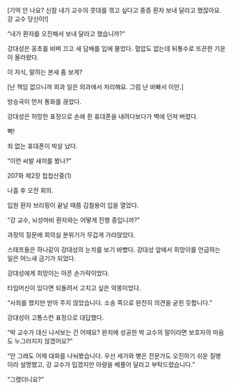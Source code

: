 [기억 안 나요? 신참 내기 교수의 콧대를 꺾고 싶다고 중증 환자 보내 달라고 했잖아요. 강 교수 당신이!]

“내가 환자를 오진해서 보내 달라고 했습니까?”

강대성은 꽁초를 비벼 끄고 새 담배를 입에 물었다. 혈압도 없는데 뒤통수로 뜨끈한 기운이 올라왔다.

이 자식, 말하는 본새 좀 보게?

[난 책임 없으니까 외과 일은 외과에서 처리해요. 그럼 난 바빠서 이만.]

방승국이 먼저 통화를 끊었다.

강대성은 허망한 표정으로 손에 쥔 휴대폰을 내려다보다가 벽에 던져 버렸다.

빡!

죄 없는 휴대폰이 박살 났다.

“이런 씨발 새끼를 봤나?”

207화 제2장 첩첩산중(1)

나흘 후 오전 회의.

입원 환자 브리핑이 끝날 때쯤 김철용이 입을 열었다.

“강 교수, 뇌성마비 환자와는 어떻게 진행 중입니까?”

과장의 질문에 회의실 분위기가 무겁게 가라앉았다.

스태프들은 하나같이 강대성의 눈치를 보기 바빴다. 강대성 앞에서 희망이를 언급하는 일은 어느새 금기가 되었다.

강대성에게 희망이는 아픈 손가락이었다.

타임머신이 있다면 되돌려서 고치고 싶은 악몽이었다.

“사죄를 했지만 받아 주지 않았습니다. 소송 쪽으로 완전히 의견을 굳힌 듯합니다.”

강대성이 고통스런 표정으로 대답했다.

“박 교수가 대신 나서보는 건 어때요? 완치에 성공한 박 교수의 말이라면 보호자의 마음도 누그러지지 않겠어요?”

“안 그래도 어제 대화를 나눠봤습니다. 우선 세가와 병은 전문가도 오진하기 쉬운 질병이라 설명했고, 강 교수가 밉겠지만 아량을 베풀어 달라고 부탁드렸습니다.”

“그랬더니요?”